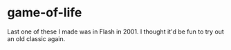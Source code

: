 # game-of-life
 Last one of these I made was in Flash in 2001. I thought it'd be fun to try out an old classic again.
